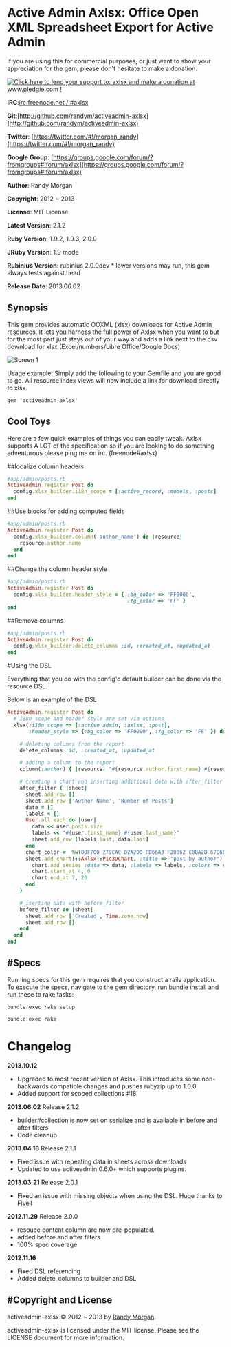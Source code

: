Active Admin Axlsx: Office Open XML Spreadsheet Export for Active Admin
====================================

If you are using this for commercial purposes, or just want to show your
appreciation for the gem, please don't hesitate to make a donation.

[![Click here to lend your support to: axlsx and make a donation at www.pledgie.com !](http://www.pledgie.com/campaigns/17814.png?skin_name=chrome)](http://www.pledgie.com/campaigns/17814)

**IRC**:[irc.freenode.net / #axlsx](irc://irc.freenode.net/axlsx)

**Git**:[http://github.com/randym/activeadmin-axlsx](http://github.com/randym/activeadmin-axlsx)

**Twitter**: [https://twitter.com/#!/morgan_randy](https://twitter.com/#!/morgan_randy)

**Google Group**: [https://groups.google.com/forum/?fromgroups#!forum/axlsx](https://groups.google.com/forum/?fromgroups#!forum/axlsx)

**Author**:  Randy Morgan

**Copyright**:    2012 ~ 2013

**License**: MIT License

**Latest Version**: 2.1.2

**Ruby Version**: 1.9.2, 1.9.3, 2.0.0

**JRuby Version**: 1.9 mode

**Rubinius Version**: rubinius 2.0.0dev * lower versions may run, this gem always tests against head.

**Release Date**: 2013.06.02

Synopsis
--------

This gem provides automatic OOXML (xlsx) downloads for Active Admin
resources. It lets you harness the full power of Axlsx when you want to
but for the most part just stays out of your way and adds a link next to
the csv download for xlsx (Excel/numbers/Libre Office/Google Docs)

![Screen 1](https://github.com/randym/activeadmin-axlsx/raw/master/screen_capture.png)

Usage example:
Simply add the following to your Gemfile and you are good to go.
All resource index views will now include a link for download directly
to xlsx.

```
gem 'activeadmin-axlsx'
```

Cool Toys
---------

Here are a few quick examples of things you can easily tweak.
Axlsx supports A LOT of the specification so if you are looking to do
something adventurous please ping me on irc. (freenode#axlsx)

##localize column headers

```ruby
#app/admin/posts.rb
ActiveAdmin.register Post do
  config.xlsx_builder.i18n_scope = [:active_record, :models, :posts]
end
```

##Use blocks for adding computed fields

```ruby
#app/admin/posts.rb
ActiveAdmin.register Post do
  config.xlsx_builder.column('author_name') do |resource|
    resource.author.name
  end
end
```

##Change the column header style

```ruby
#app/admin/posts.rb
ActiveAdmin.register Post do
  config.xlsx_builder.header_style = { :bg_color => 'FF0000',
                                       :fg_color => 'FF' }
end
```

##Remove columns

```ruby
#app/admin/posts.rb
ActiveAdmin.register Post do
  config.xlsx_builder.delete_columns :id, :created_at, :updated_at
end
```

#Using the DSL

Everything that you do with the config'd default builder can be done via
the resource DSL.

Below is an example of the DSL

```ruby
ActiveAdmin.register Post do
  # i18n_scope and header style are set via options
  xlsx(:i18n_scope => [:active_admin, :axlsx, :post],
       :header_style => {:bg_color => 'FF0000', :fg_color => 'FF' }) do

    # deleting columns from the report
    delete_columns :id, :created_at, :updated_at

    # adding a column to the report
    column(:author) { |resource| "#{resource.author.first_name} #{resource.author.last_name}" }

    # creating a chart and inserting additional data with after_filter
    after_filter { |sheet|
      sheet.add_row []
      sheet.add_row ['Author Name', 'Number of Posts']
      data = []
      labels = []
      User.all.each do |user|
        data << user.posts.size
        labels << "#{user.first_name} #{user.last_name}"
        sheet.add_row [labels.last, data.last]
      end
      chart_color =  %w(88F700 279CAC B2A200 FD66A3 F20062 C8BA2B 67E6F8 DFFDB9 FFE800 B6F0F8)
      sheet.add_chart(::Axlsx::Pie3DChart, :title => "post by author") do |chart|
        chart.add_series :data => data, :labels => labels, :colors => chart_color
        chart.start_at 4, 0
        chart.end_at 7, 20
      end
    }

    # iserting data with before_filter
    before_filter do |sheet|
      sheet.add_row ['Created', Time.zone.now]
      sheet.add_row []
    end
  end
end
```

#Specs
------
Running specs for this gem requires that you construct a rails application.
To execute the specs, navigate to the gem directory,
run bundle install and run these to rake tasks:

```
bundle exec rake setup
```

```
bundle exec rake
```
# Changelog

**2013.10.12**
  - Upgraded to most recent version of Axlsx. This introduces some non-backwards compatible
    changes and pushes rubyzip up to 1.0.0
  - Added support for scoped collections #18

**2013.06.02** Release 2.1.2
  - builder#collection is now set on serialize and is available in before and after filters.
  - Code cleanup

**2013.04.18** Release 2.1.1
  - Fixed issue with repeating data in sheets across downloads
  - Updated to use activeadmin 0.6.0+ which supports plugins.

**2013.03.21** Release 2.0.1
  - Fixed an issue with missing objects when using the DSL.
    Huge thanks to [Fivell](https://github.com/Fivell)

**2012.11.29** Release 2.0.0
  - resouce content column are now pre-populated.
  - added before and after filters
  - 100% spec coverage

**2012.11.16**
  - Fixed DSL referencing
  - Added delete_columns to builder and DSL

#Copyright and License
----------

activeadmin-axlsx &copy; 2012 ~ 2013 by [Randy Morgan](mailto:digial.ipseity@gmail.com).

activeadmin-axlsx is licensed under the MIT license. Please see the LICENSE document for more information.
